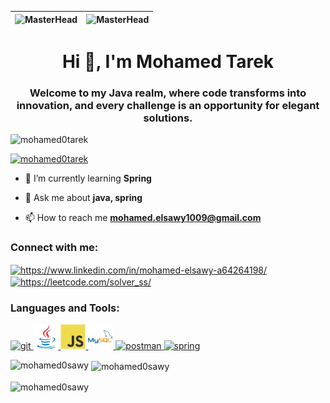 | ![MasterHead](https://javatutorial.net/wp-content/uploads/2017/12/spring-featured-image-760x330.png) | ![MasterHead](https://th.bing.com/th/id/R.3edc84222eaca6a5cf5e3fde8316cca4?rik=kPP586tA7RD2fQ&riu=http%3a%2f%2fwww.p92.com%2fbinaries%2fcontent%2fgallery%2fp92website%2ftechnologies%2fjava-overview.png&ehk=DYC36TmHX3dNChmyBta55QUqX8VJ8zS8AwZSMIyPi7c%3d&risl=&pid=ImgRaw) |
|---|---|


<h1 align="center">Hi 👋, I'm Mohamed Tarek</h1>
<h3 align="center">Welcome to my Java realm, where code transforms into innovation, and every challenge is an opportunity for elegant solutions.</h3>


<p align="left"> <img src="https://komarev.com/ghpvc/?username=mohamed0tarek&label=Profile%20views&color=0e75b6&style=flat" alt="mohamed0tarek" /> </p>

<p align="left"> <a href="https://github.com/ryo-ma/github-profile-trophy"><img src="https://github-profile-trophy.vercel.app/?username=mohamed0sawy" alt="mohamed0tarek" /></a> </p>

- 🌱 I’m currently learning **Spring**

- 💬 Ask me about **java, spring**

- 📫 How to reach me **mohamed.elsawy1009@gmail.com**

<h3 align="left">Connect with me:</h3>
<p align="left">
<a href="https://linkedin.com/in/https://www.linkedin.com/in/mohamed-elsawy-a64264198/" target="blank"><img align="center" src="https://raw.githubusercontent.com/rahuldkjain/github-profile-readme-generator/master/src/images/icons/Social/linked-in-alt.svg" alt="https://www.linkedin.com/in/mohamed-elsawy-a64264198/" height="30" width="40" /></a>
<a href="https://www.leetcode.com/https://leetcode.com/solver_ss/" target="blank"><img align="center" src="https://raw.githubusercontent.com/rahuldkjain/github-profile-readme-generator/master/src/images/icons/Social/leet-code.svg" alt="https://leetcode.com/solver_ss/" height="30" width="40" /></a>
</p>

<h3 align="left">Languages and Tools:</h3>
<p align="left"> <a href="https://git-scm.com/" target="_blank" rel="noreferrer"> <img src="https://www.vectorlogo.zone/logos/git-scm/git-scm-icon.svg" alt="git" width="40" height="40"/> </a> <a href="https://www.java.com" target="_blank" rel="noreferrer"> <img src="https://raw.githubusercontent.com/devicons/devicon/master/icons/java/java-original.svg" alt="java" width="40" height="40"/> </a> <a href="https://developer.mozilla.org/en-US/docs/Web/JavaScript" target="_blank" rel="noreferrer"> <img src="https://raw.githubusercontent.com/devicons/devicon/master/icons/javascript/javascript-original.svg" alt="javascript" width="40" height="40"/> </a> <a href="https://www.mysql.com/" target="_blank" rel="noreferrer"> <img src="https://raw.githubusercontent.com/devicons/devicon/master/icons/mysql/mysql-original-wordmark.svg" alt="mysql" width="40" height="40"/> </a> <a href="https://postman.com" target="_blank" rel="noreferrer"> <img src="https://www.vectorlogo.zone/logos/getpostman/getpostman-icon.svg" alt="postman" width="40" height="40"/> </a> <a href="https://spring.io/" target="_blank" rel="noreferrer"> <img src="https://www.vectorlogo.zone/logos/springio/springio-icon.svg" alt="spring" width="40" height="40"/> </a> </p>

<p><img align="left" src="https://github-readme-stats.vercel.app/api/top-langs?username=mohamed0sawy&show_icons=true&locale=en&layout=compact" alt="mohamed0sawy" /></p>

<p>&nbsp;<img align="center" src="https://github-readme-stats.vercel.app/api?username=mohamed0sawy&show_icons=true&locale=en" alt="mohamed0sawy" /></p>

<p><img align="center" src="https://github-readme-streak-stats.herokuapp.com/?user=mohamed0sawy&" alt="mohamed0sawy" /></p>
